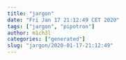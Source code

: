 ```yaml
---
title: "jargon"
date: "Fri Jan 17 21:12:49 CET 2020"
tags: ["jargon", "pipotron"]
author: m1ch3l
categories: ["generated"]
slug: "jargon/2020-01-17-21:12:49"
---
```



